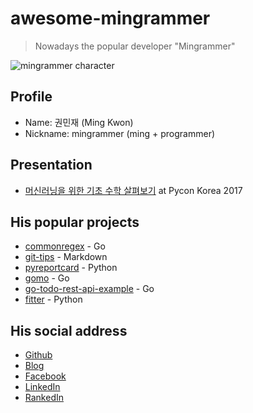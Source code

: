 awesome-mingrammer
===

> Nowadays the popular developer "Mingrammer"

![mingrammer character](https://avatars0.githubusercontent.com/u/6178510?v=3&s=460)

Profile
---

- Name: 권민재 (Ming Kwon)
- Nickname: mingrammer (ming + programmer)

Presentation
---

- [머신러닝을 위한 기초 수학 살펴보기](https://www.pycon.kr/2017/program/176) at Pycon Korea 2017

His popular projects
---

- [commonregex](https://github.com/mingrammer/commonregex) - Go
- [git-tips](https://github.com/mingrammer/git-tips) - Markdown
- [pyreportcard](https://github.com/mingrammer/pyreportcard) - Python
- [gomo](https://github.com/mingrammer/gomo) - Go
- [go-todo-rest-api-example](https://github.com/mingrammer/go-todo-rest-api-example) - Go
- [fitter](https://github.com/mingrammer/fitter) - Python

His social address
---

- [Github](https://www.github.com/)
- [Blog](https://mingrammer.com/)
- [Facebook](https://www.facebook.com/mingrammer)
- [LinkedIn](https://www.linkedin.com/in/mingrammer)
- [RankedIn](http://rankedin.kr/user/mingrammer)
